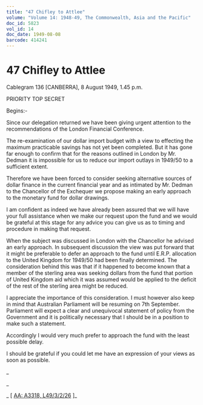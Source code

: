 ```yaml
---
title: "47 Chifley to Attlee"
volume: "Volume 14: 1948-49, The Commonwealth, Asia and the Pacific"
doc_id: 5823
vol_id: 14
doc_date: 1949-08-08
barcode: 414241
---
```


# 47 Chifley to Attlee

Cablegram 136 [CANBERRA], 8 August 1949, 1.45 p.m.

PRIORITY TOP SECRET

Begins:-

Since our delegation returned we have been giving urgent attention to the recommendations of the London Financial Conference.

The re-examination of our dollar import budget with a view to effecting the maximum practicable savings has not yet been completed. But it has gone far enough to confirm that for the reasons outlined in London by Mr. Dedman it is impossible for us to reduce our import outlays in 1949/50 to a sufficient extent.

Therefore we have been forced to consider seeking alternative sources of dollar finance in the current financial year and as intimated by Mr. Dedman to the Chancellor of the Exchequer we propose making an early approach to the monetary fund for dollar drawings.

I am confident as indeed we have already been assured that we will have your full assistance when we make our request upon the fund and we would be grateful at this stage for any advice you can give us as to timing and procedure in making that request.

When the subject was discussed in London with the Chancellor he advised an early approach. In subsequent discussion the view was put forward that it might be preferable to defer an approach to the fund until E.R.P. allocation to the United Kingdom for 1949/50 had been finally determined. The consideration behind this was that if it happened to become known that a member of the sterling area was seeking dollars from the fund that portion of United Kingdom aid which it was assumed would be applied to the deficit of the rest of the sterling area might be reduced.

I appreciate the importance of this consideration. I must however also keep in mind that Australian Parliament will be resuming on 7th September. Parliament will expect a clear and unequivocal statement of policy from the Government and it is politically necessary that I should be in a position to make such a statement.

Accordingly I would very much prefer to approach the fund with the least possible delay.

I should be grateful if you could let me have an expression of your views as soon as possible.

_

_

_ [ [AA: A3318, L49/3/2/26](http://www.naa.gov.au/cgi-bin/Search?O=I&Number=414241) ]_
